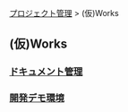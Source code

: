 [プロジェクト管理](/) > (仮)Works

## (仮)Works
### [ドキュメント管理](./documents/index.html)

### [開発デモ環境](https://kari-works.com/)